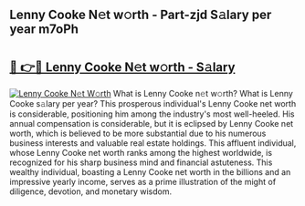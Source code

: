 ## Lenny Cooke N𝚎t w𝚘rth - Part-zjd S𝚊lary per year m7oPh

# <h2><a href="http://gc47m4.nevu.top/?p=Lenny+Cooke">🔗 👉🔴 Lenny Cooke N𝚎t w𝚘rth - S𝚊lary</a></h2>

[![Lenny Cooke N𝚎t W𝚘rth](https://i.imgur.com/Oavwk0R.jpeg)](http://gc47m4.nevu.top/?p=Lenny+Cooke)
What is Lenny Cooke n𝚎t w𝚘rth? What is Lenny Cooke s𝚊lary per year?
This prosperous individual's Lenny Cooke net worth is considerable, positioning him among the industry's most well-heeled. His annual compensation is considerable, but it is eclipsed by Lenny Cooke net worth, which is believed to be more substantial due to his numerous business interests and valuable real estate holdings. This affluent individual, whose Lenny Cooke net worth ranks among the highest worldwide, is recognized for his sharp business mind and financial astuteness. This wealthy individual, boasting a Lenny Cooke net worth in the billions and an impressive yearly income, serves as a prime illustration of the might of diligence, devotion, and monetary wisdom.
